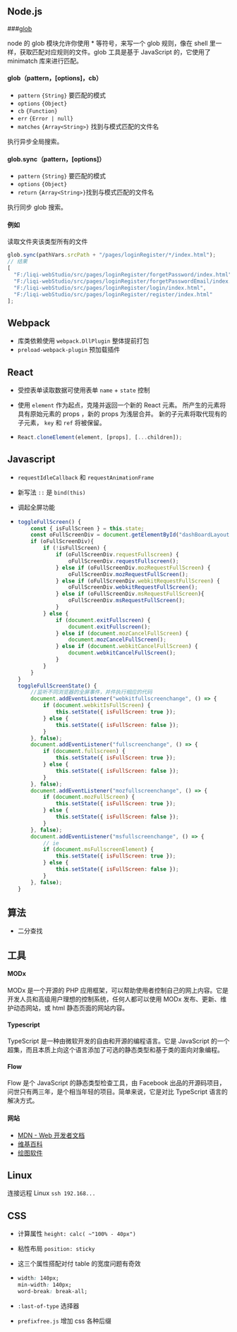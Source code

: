## Node.js

###[glob](https://github.com/isaacs/node-glob#readme)

node 的 glob 模块允许你使用 \* 等符号，来写一个 glob 规则，像在 shell 里一样，获取匹配对应规则的文件。glob 工具是基于 JavaScript 的，它使用了 minimatch 库来进行匹配。

#### glob（pattern，[options]，cb）

- `pattern` `{String}` 要匹配的模式
- `options` `{Object}`
- `cb` `{Function}`
- `err` `{Error | null}`
- `matches` `{Array<String>}` 找到与模式匹配的文件名

执行异步全局搜索。

#### glob.sync（pattern，[options]）

- `pattern` `{String}` 要匹配的模式
- `options` `{Object}`
- `return` `{Array<String>}`找到与模式匹配的文件名

执行同步 glob 搜索。

#### 例如

读取文件夹该类型所有的文件

```js
glob.sync(pathVars.srcPath + "/pages/loginRegister/*/index.html");
// 结果
[
  "F:/liqi-webStudio/src/pages/loginRegister/forgetPassword/index.html",
  "F:/liqi-webStudio/src/pages/loginRegister/forgetPasswordEmail/index.html",
  "F:/liqi-webStudio/src/pages/loginRegister/login/index.html",
  "F:/liqi-webStudio/src/pages/loginRegister/register/index.html"
];
```

## Webpack

- 库类依赖使用 `webpack.DllPlugin` 整体提前打包
- `preload-webpack-plugin` 预加载插件

## React

- 受控表单读取数据可使用表单 `name` + `state` 控制

- 使用 `element` 作为起点，克隆并返回一个新的 React 元素。 所产生的元素将具有原始元素的 props ，新的 props 为浅层合并。 新的子元素将取代现有的子元素， `key` 和 `ref` 将被保留。

- ```js
  React.cloneElement(element, [props], [...children]);
  ```

## Javascript

- `requestIdleCallback` 和 `requestAnimationFrame`

- 新写法 `::` 是 `bind(this)`

- 调起全屏功能

- ```js
  toggleFullScreen() {
      const { isFullScreen } = this.state;
      const oFullScreenDiv = document.getElementById("dashBoardLayoutFullScreenBox");
      if (oFullScreenDiv){
          if (!isFullScreen) {
              if (oFullScreenDiv.requestFullscreen) {
                  oFullScreenDiv.requestFullscreen();
              } else if (oFullScreenDiv.mozRequestFullScreen) {
                  oFullScreenDiv.mozRequestFullScreen();
              } else if (oFullScreenDiv.webkitRequestFullScreen) {
                  oFullScreenDiv.webkitRequestFullScreen();
              } else if (oFullScreenDiv.msRequestFullScreen){
                  oFullScreenDiv.msRequestFullScreen();
              }
          } else {
              if (document.exitFullscreen) {
                  document.exitFullscreen();
              } else if (document.mozCancelFullScreen) {
                  document.mozCancelFullScreen();
              } else if (document.webkitCancelFullScreen) {
                  document.webkitCancelFullScreen();
              }
          }
      }
  }
  toggleFullScreenState() {
      //监听不同浏览器的全屏事件，并件执行相应的代码
      document.addEventListener("webkitfullscreenchange", () => {
          if (document.webkitIsFullScreen) {
              this.setState({ isFullScreen: true });
          } else {
              this.setState({ isFullScreen: false });
          }
      }, false);
      document.addEventListener("fullscreenchange", () => {
          if (document.fullscreen) {
              this.setState({ isFullScreen: true });
          } else {
              this.setState({ isFullScreen: false });
          }
      }, false);
      document.addEventListener("mozfullscreenchange", () => {
          if (document.mozFullScreen) {
              this.setState({ isFullScreen: true });
          } else {
              this.setState({ isFullScreen: false });
          }
      }, false);
      document.addEventListener("msfullscreenchange", () => {
          // ie
          if (document.msFullscreenElement) {
              this.setState({ isFullScreen: true });
          } else {
              this.setState({ isFullScreen: false });
          }
      }, false);
  }
  ```

## 算法

- 二分查找

## 工具

#### MODx

MODx 是一个开源的 PHP 应用框架，可以帮助使用者控制自己的网上内容。它是开发人员和高级用户理想的控制系统，任何人都可以使用 MODx 发布、更新、维护动态网站，或 html 静态页面的网站内容。

#### Typescript

TypeScript 是一种由微软开发的自由和开源的编程语言。它是 JavaScript 的一个超集，而且本质上向这个语言添加了可选的静态类型和基于类的面向对象编程。

#### Flow

Flow 是个 JavaScript 的静态类型检查工具，由 Facebook 出品的开源码项目，问世只有两三年，是个相当年轻的项目。简单来说，它是对比 TypeScript 语言的解决方式。

#### 网站

- [MDN - Web 开发者文档](https://developer.mozilla.org/zh-CN/)
- [维基百科](https://www.wikipedia.org/)
- [绘图软件](https://affinity.serif.com/zh-cn/designer/)

## Linux

连接远程 Linux `ssh 192.168...`

## CSS

- 计算属性 `height: calc( ~"100% - 40px")`

- 粘性布局 `position: sticky`

- 这三个属性搭配对付 table 的宽度问题有奇效

- ``` css
  width: 140px;
  min-width: 140px;
  word-break: break-all;
  ```

- `:last-of-type` 选择器
- `prefixfree.js` 增加 css 各种后缀
